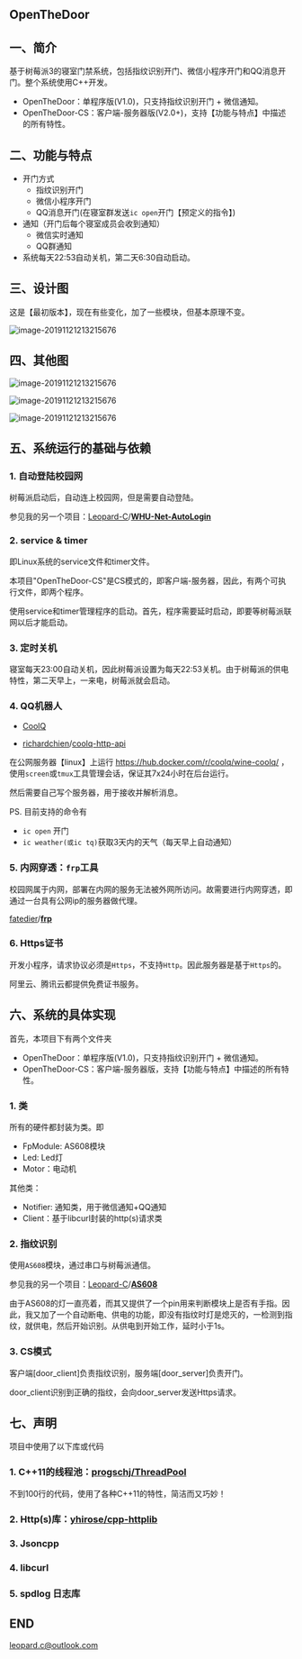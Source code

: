 ## OpenTheDoor

## 一、简介

基于树莓派3的寝室门禁系统，包括指纹识别开门、微信小程序开门和QQ消息开门。整个系统使用C++开发。

+ OpenTheDoor：单程序版(V1.0)，只支持指纹识别开门 + 微信通知。
+ OpenTheDoor-CS：客户端-服务器版(V2.0+)，支持【功能与特点】中描述的所有特性。

## 二、功能与特点

+ 开门方式
  + 指纹识别开门
  + 微信小程序开门
  + QQ消息开门(在寝室群发送`ic open`开门【预定义的指令】)
+ 通知（开门后每个寝室成员会收到通知）
  + 微信实时通知
  + QQ群通知
+ 系统每天22:53自动关机，第二天6:30自动启动。

## 三、设计图

这是【最初版本】，现在有些变化，加了一些模块，但基本原理不变。

![image-20191121213215676](img/001.png)

## 四、其他图

![image-20191121213215676](img/004.jpg)

![image-20191121213215676](img/002.jpg)

![image-20191121213215676](img/003.jpg)



## 五、系统运行的基础与依赖

### 1. 自动登陆校园网

树莓派启动后，自动连上校园网，但是需要自动登陆。

参见我的另一个项目：[Leopard-C](https://github.com/Leopard-C)/**[WHU-Net-AutoLogin](https://github.com/Leopard-C/WHU-Net-AutoLogin)**

### 2. service & timer

即Linux系统的service文件和timer文件。

本项目"OpenTheDoor-CS"是CS模式的，即客户端-服务器，因此，有两个可执行文件，即两个程序。

使用service和timer管理程序的启动。首先，程序需要延时启动，即要等树莓派联网以后才能启动。

### 3. 定时关机

寝室每天23:00自动关机，因此树莓派设置为每天22:53关机。由于树莓派的供电特性，第二天早上，一来电，树莓派就会启动。

### 4. QQ机器人

+  <a href="https://cqp.me/user" target="_blank">CoolQ</a>

+ [richardchien](https://github.com/richardchien)/[coolq-http-api](https://github.com/richardchien/coolq-http-api)

在公网服务器【linux】上运行 https://hub.docker.com/r/coolq/wine-coolq/ ，使用`screen`或`tmux`工具管理会话，保证其7x24小时在后台运行。

然后需要自己写个服务器，用于接收并解析消息。

PS. 目前支持的命令有

+ `ic open` 开门
+ `ic weather(或ic tq)`获取3天内的天气（每天早上自动通知）

### 5. 内网穿透：`frp`工具

校园网属于内网，部署在内网的服务无法被外网所访问。故需要进行内网穿透，即通过一台具有公网ip的服务器做代理。

[fatedier](https://github.com/fatedier)/**[frp](https://github.com/fatedier/frp)**

### 6. Https证书

开发小程序，请求协议必须是`Https`，不支持`Http`。因此服务器是基于`Https`的。

阿里云、腾讯云都提供免费证书服务。

## 六、系统的具体实现

首先，本项目下有两个文件夹

+ OpenTheDoor：单程序版(V1.0)，只支持指纹识别开门 + 微信通知。
+ OpenTheDoor-CS：客户端-服务器版，支持【功能与特点】中描述的所有特性。

### 1. 类

所有的硬件都封装为类。即

+ FpModule: AS608模块
+ Led: Led灯
+ Motor：电动机

其他类：

+ Notifier: 通知类，用于微信通知+QQ通知
+ Client：基于libcurl封装的http(s)请求类

### 2. 指纹识别

使用`AS608`模块，通过串口与树莓派通信。

参见我的另一个项目：[Leopard-C](https://github.com/Leopard-C)/**[AS608](https://github.com/Leopard-C/AS608)**

由于AS608的灯一直亮着，而其又提供了一个pin用来判断模块上是否有手指。因此，我又加了一个自动断电、供电的功能，即没有指纹时灯是熄灭的，一检测到指纹，就供电，然后开始识别。从供电到开始工作，延时小于1s。

### 3. CS模式

客户端[door_client]负责指纹识别，服务端[door_server]负责开门。

door_client识别到正确的指纹，会向door_server发送Https请求。

## 七、声明

项目中使用了以下库或代码

### 1. C++11的线程池：[progschj/ThreadPool](https://github.com/progschj/ThreadPool)

不到100行的代码，使用了各种C++11的特性，简洁而又巧妙！

### 2. Http(s)库：[yhirose/cpp-httplib](https://github.com/yhirose/cpp-httplib)

### 3. Jsoncpp

### 4. libcurl

### 5. spdlog 日志库

## END

<leopard.c@outlook.com>